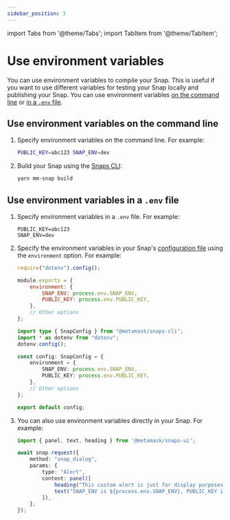 ```yaml
---
sidebar_position: 3
---
```


import Tabs from '@theme/Tabs';
import TabItem from '@theme/TabItem';

# Use environment variables

You can use environment variables to compile your Snap.
This is useful if you want to use different variables for testing your Snap locally and publishing
your Snap.
You can use environment variables [on the command line](#use-environment-variables-on-the-command-line)
or [in a `.env` file](#use-environment-variables-in-a-env-file).

## Use environment variables on the command line

1. Specify environment variables on the command line.
    For example:

    ```bash
    PUBLIC_KEY=abc123 SNAP_ENV=dev
    ```

2. Build your Snap using the [Snaps CLI](../reference/cli/subcommands.md):

    ```bash
    yarn mm-snap build
    ```

## Use environment variables in a `.env` file

1. Specify environment variables in a `.env` file.
    For example:
    
    ```text title=".env"
    PUBLIC_KEY=abc123
    SNAP_ENV=dev
    ```

2. Specify the environment variables in your Snap's
    [configuration file](../learn/about-snaps/files.md#configuration-file) using the `environment` option.
    For example:

    <Tabs>
    <TabItem value="JavaScript">

    ```javascript title="snap.config.js"
    require("dotenv").config();
    
    module.exports = {
        environment: {
            SNAP_ENV: process.env.SNAP_ENV,
            PUBLIC_KEY: process.env.PUBLIC_KEY,
        },
        // Other options
    };
    ```
   
    </TabItem>
    <TabItem value="TypeScript">

    ```typescript title="snap.config.ts"
    import type { SnapConfig } from "@metamask/snaps-cli";
    import * as dotenv from "dotenv";
    dotenv.config();
    
    const config: SnapConfig = {
        environment = {
            SNAP_ENV: process.env.SNAP_ENV,
            PUBLIC_KEY: process.env.PUBLIC_KEY,
        },
        // Other options
    };
    
    export default config;
    ```
   
    </TabItem>
    </Tabs>

3. You can also use environment variables directly in your Snap.
    For example:

    ```typescript title="index.ts"
    import { panel, text, heading } from '@metamask/snaps-ui';
    
    await snap.request({
        method: "snap_dialog",
        params: {
            type: "Alert",
            content: panel([
                heading("This custom alert is just for display purposes."),
                text("SNAP_ENV is ${process.env.SNAP_ENV}, PUBLIC_KEY is ${process.env.PUBLIC_KEY}"),
            ]),
        },
    });
    ```
